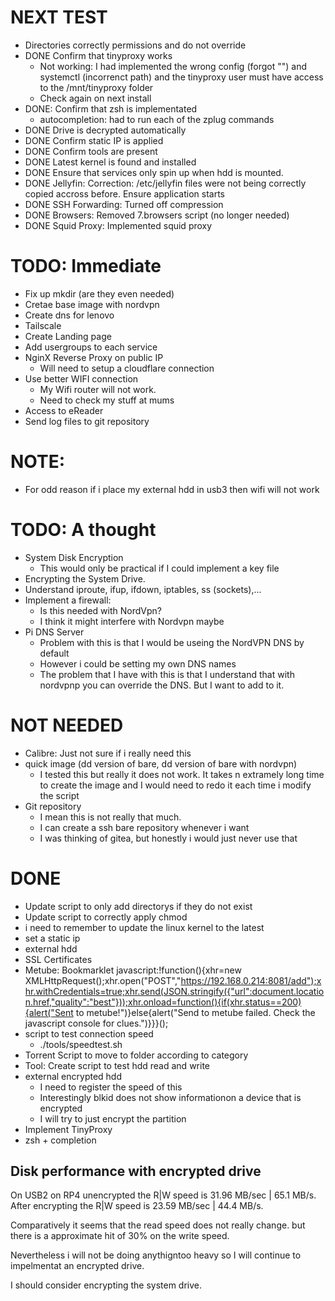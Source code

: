 # NEXT TEST
- Directories correctly permissions and do not override
- DONE Confirm that tinyproxy works
    * Not working: I had implemented the wrong config (forgot "") and systemctl (incorrenct path) and the tinyproxy user must have access to the /mnt/tinyproxy folder
    * Check again on next install
- DONE: Confirm that zsh is implementated
    * autocompletion: had to run each of the zplug commands
- DONE Drive is decrypted automatically
- DONE Confirm static IP is applied
- DONE Confirm tools are present
- DONE Latest kernel is found and installed
- DONE Ensure that services only spin up when hdd is mounted.
- DONE Jellyfin: Correction: /etc/jellyfin files were not being correctly copied accross before.  Ensure application starts
- DONE SSH Forwarding: Turned off compression
- DONE Browsers: Removed 7.browsers script (no longer needed)
- DONE Squid Proxy: Implemented squid proxy

# TODO: Immediate
- Fix up mkdir (are they even needed)
- Cretae base image with nordvpn
- Create dns for lenovo
- Tailscale
- Create Landing page
- Add usergroups to each service
- NginX Reverse Proxy on public IP
    * Will need to setup a cloudflare connection
- Use better WIFI connection
    - My Wifi router will not work.
    - Need to check my stuff at mums
- Access to eReader
- Send log files to git repository

# NOTE: 
- For odd reason if i place my external hdd in usb3 then wifi will not work

# TODO: A thought
- System Disk Encryption
    - This would only be practical if I could implement a key file
- Encrypting the System Drive.
- Understand iproute, ifup, ifdown, iptables, ss (sockets),...
- Implement a firewall: 
    * Is this needed with NordVpn?
    * I think it might interfere with Nordvpn maybe
- Pi DNS Server
    * Problem with this is that I would be useing the NordVPN DNS by default
    * However i could be setting my own DNS names
    * The problem that I have with this is that I understand that with nordvpnp you can override the DNS.  But I want to add to it.

# NOT NEEDED
- Calibre: Just not sure if i really need this
- quick image (dd version of bare, dd version of bare with nordvpn)
    * I tested this but really it does not work.  It takes n extramely long time to create the image and I would need to redo it each time i modify the script
- Git repository
    * I mean this is not really that much.  
    * I can create a ssh bare repository whenever i want
    * I was thinking of gitea, but honestly i would just never use that



# DONE
- Update script to only add directorys if they do not exist
- Update script to correctly apply chmod
- i need to remember to update the linux kernel to the latest
- set a static ip
- external hdd
- SSL Certificates
- Metube: Bookmarklet
javascript:!function(){xhr=new XMLHttpRequest();xhr.open("POST","https://192.168.0.214:8081/add");xhr.withCredentials=true;xhr.send(JSON.stringify({"url":document.location.href,"quality":"best"}));xhr.onload=function(){if(xhr.status==200){alert("Sent to metube!")}else{alert("Send to metube failed. Check the javascript console for clues.")}}}();
- script to test connection speed
    * ./tools/speedtest.sh
- Torrent Script to move to folder according to category
- Tool: Create script to test hdd read and write
- external encrypted hdd
    * I need to register the speed of this
    * Interestingly blkid does not show informationon a device that is encrypted
    * I will try to just encrypt the partition
- Implement TinyProxy
- zsh + completion

## Disk performance with encrypted drive

On USB2 on RP4 unencrypted the R|W speed is 31.96 MB/sec | 65.1 MB/s. After encrypting the R|W speed is 23.59 MB/sec | 44.4 MB/s. 

Comparatively it seems that the read speed does not really change.  but there is a approximate hit of 30% on the write speed.

Nevertheless i will not be doing anythigntoo heavy so I will continue to impelmentat an encrypted drive.

I should consider encrypting the system drive.
